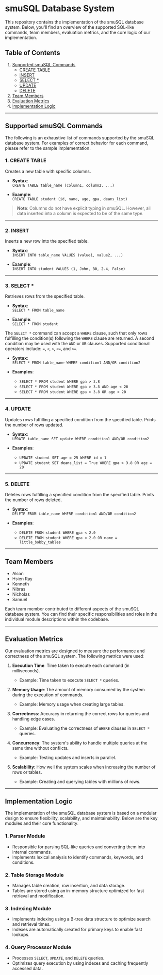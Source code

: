 # smuSQL Database System

This repository contains the implementation of the smuSQL database system. Below, you'll find an overview of the supported SQL-like commands, team members, evaluation metrics, and the core logic of our implementation.

## Table of Contents
1. [Supported smuSQL Commands](#supported-smusql-commands)
   - [CREATE TABLE](#1-create-table)
   - [INSERT](#2-insert)
   - [SELECT *](#3-select-)
   - [UPDATE](#4-update)
   - [DELETE](#5-delete)
2. [Team Members](#team-members)
3. [Evaluation Metrics](#evaluation-metrics)
4. [Implementation Logic](#implementation-logic)

---

## Supported smuSQL Commands

The following is an exhaustive list of commands supported by the smuSQL database system. For examples of correct behavior for each command, please refer to the sample implementation.

### 1. CREATE TABLE
Creates a new table with specific columns.

- **Syntax**:  
  `CREATE TABLE table_name (column1, column2, ...)`
  
- **Example**:  
  `CREATE TABLE student (id, name, age, gpa, deans_list)`

> **Note**: Columns do not have explicit typing in smuSQL. However, all data inserted into a column is expected to be of the same type.

---

### 2. INSERT
Inserts a new row into the specified table.

- **Syntax**:  
  `INSERT INTO table_name VALUES (value1, value2, ...)`
  
- **Example**:  
  `INSERT INTO student VALUES (1, John, 30, 2.4, False)`

---

### 3. SELECT *
Retrieves rows from the specified table.

- **Syntax**:  
  `SELECT * FROM table_name`
  
- **Example**:  
  `SELECT * FROM student`

The `SELECT *` command can accept a `WHERE` clause, such that only rows fulfilling the condition(s) following the `WHERE` clause are returned. A second condition may be used with the `AND` or `OR` clauses. Supported conditional operators include: `=`, `<`, `>`, `<=`, and `>=`.

- **Syntax**:  
  `SELECT * FROM table_name WHERE condition1 AND/OR condition2`
  
- **Examples**:
  - `SELECT * FROM student WHERE gpa > 3.8`
  - `SELECT * FROM student WHERE gpa > 3.8 AND age < 20`
  - `SELECT * FROM student WHERE gpa > 3.8 OR age < 20`

---

### 4. UPDATE
Updates rows fulfilling a specified condition from the specified table. Prints the number of rows updated.

- **Syntax**:  
  `UPDATE table_name SET update WHERE condition1 AND/OR condition2`
  
- **Examples**:
  - `UPDATE student SET age = 25 WHERE id = 1`
  - `UPDATE student SET deans_list = True WHERE gpa > 3.8 OR age = 20`

---

### 5. DELETE
Deletes rows fulfilling a specified condition from the specified table. Prints the number of rows deleted.

- **Syntax**:  
  `DELETE FROM table_name WHERE condition1 AND/OR condition2`
  
- **Examples**:
  - `DELETE FROM student WHERE gpa < 2.0`
  - `DELETE FROM student WHERE gpa < 2.0 OR name = little_bobby_tables`

---

## Team Members

- Alson
- Hsien Ray
- Kenneth
- Nibras
- Nicholas
- Samuel

Each team member contributed to different aspects of the smuSQL database system. You can find their specific responsibilities and roles in the individual module descriptions within the codebase.

---

## Evaluation Metrics

Our evaluation metrics are designed to measure the performance and correctness of the smuSQL system. The following metrics were used:

1. **Execution Time**: Time taken to execute each command (in milliseconds).
   - Example: Time taken to execute `SELECT *` queries.
   
2. **Memory Usage**: The amount of memory consumed by the system during the execution of commands.
   - Example: Memory usage when creating large tables.

3. **Correctness**: Accuracy in returning the correct rows for queries and handling edge cases.
   - Example: Evaluating the correctness of `WHERE` clauses in `SELECT *` queries.

4. **Concurrency**: The system's ability to handle multiple queries at the same time without conflicts.
   - Example: Testing updates and inserts in parallel.

5. **Scalability**: How well the system scales when increasing the number of rows or tables.
   - Example: Creating and querying tables with millions of rows.

---

## Implementation Logic

The implementation of the smuSQL database system is based on a modular design to ensure flexibility, scalability, and maintainability. Below are the key modules and their core functionality:

### 1. **Parser Module**
   - Responsible for parsing SQL-like queries and converting them into internal commands.
   - Implements lexical analysis to identify commands, keywords, and conditions.

### 2. **Table Storage Module**
   - Manages table creation, row insertion, and data storage.
   - Tables are stored using an in-memory structure optimized for fast retrieval and modification.

### 3. **Indexing Module**
   - Implements indexing using a B-tree data structure to optimize search and retrieval times.
   - Indexes are automatically created for primary keys to enable fast lookups.

### 4. **Query Processor Module**
   - Processes `SELECT`, `UPDATE`, and `DELETE` queries.
   - Optimizes query execution by using indexes and caching frequently accessed data.
